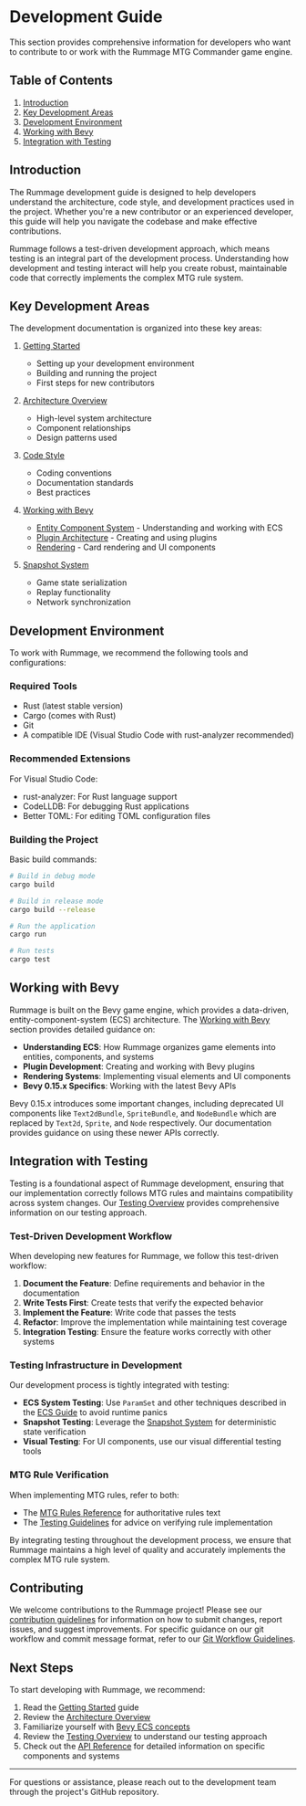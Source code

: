 # Development Guide

This section provides comprehensive information for developers who want to contribute to or work with the Rummage MTG Commander game engine.

## Table of Contents

1. [Introduction](#introduction)
2. [Key Development Areas](#key-development-areas)
3. [Development Environment](#development-environment)
4. [Working with Bevy](#working-with-bevy)
5. [Integration with Testing](#integration-with-testing)

## Introduction

The Rummage development guide is designed to help developers understand the architecture, code style, and development practices used in the project. Whether you're a new contributor or an experienced developer, this guide will help you navigate the codebase and make effective contributions.

Rummage follows a test-driven development approach, which means testing is an integral part of the development process. Understanding how development and testing interact will help you create robust, maintainable code that correctly implements the complex MTG rule system.

## Key Development Areas

The development documentation is organized into these key areas:

1. [Getting Started](getting_started.md)
   - Setting up your development environment
   - Building and running the project
   - First steps for new contributors

2. [Architecture Overview](architecture.md)
   - High-level system architecture
   - Component relationships
   - Design patterns used

3. [Code Style](code_style.md)
   - Coding conventions
   - Documentation standards
   - Best practices

4. [Working with Bevy](bevy_guide/index.md)
   - [Entity Component System](bevy_guide/ecs.md) - Understanding and working with ECS
   - [Plugin Architecture](bevy_guide/plugins.md) - Creating and using plugins
   - [Rendering](bevy_guide/rendering.md) - Card rendering and UI components

5. [Snapshot System](snapshots.md)
   - Game state serialization
   - Replay functionality
   - Network synchronization

## Development Environment

To work with Rummage, we recommend the following tools and configurations:

### Required Tools

- Rust (latest stable version)
- Cargo (comes with Rust)
- Git
- A compatible IDE (Visual Studio Code with rust-analyzer recommended)

### Recommended Extensions

For Visual Studio Code:
- rust-analyzer: For Rust language support
- CodeLLDB: For debugging Rust applications
- Better TOML: For editing TOML configuration files

### Building the Project

Basic build commands:

```bash
# Build in debug mode
cargo build

# Build in release mode
cargo build --release

# Run the application
cargo run

# Run tests
cargo test
```

## Working with Bevy

Rummage is built on the Bevy game engine, which provides a data-driven, entity-component-system (ECS) architecture. The [Working with Bevy](bevy_guide/index.md) section provides detailed guidance on:

- **Understanding ECS**: How Rummage organizes game elements into entities, components, and systems
- **Plugin Development**: Creating and working with Bevy plugins
- **Rendering Systems**: Implementing visual elements and UI components
- **Bevy 0.15.x Specifics**: Working with the latest Bevy APIs

Bevy 0.15.x introduces some important changes, including deprecated UI components like `Text2dBundle`, `SpriteBundle`, and `NodeBundle` which are replaced by `Text2d`, `Sprite`, and `Node` respectively. Our documentation provides guidance on using these newer APIs correctly.

## Integration with Testing

Testing is a foundational aspect of Rummage development, ensuring that our implementation correctly follows MTG rules and maintains compatibility across system changes. Our [Testing Overview](../testing/index.md) provides comprehensive information on our testing approach.

### Test-Driven Development Workflow

When developing new features for Rummage, we follow this test-driven workflow:

1. **Document the Feature**: Define requirements and behavior in the documentation
2. **Write Tests First**: Create tests that verify the expected behavior
3. **Implement the Feature**: Write code that passes the tests
4. **Refactor**: Improve the implementation while maintaining test coverage
5. **Integration Testing**: Ensure the feature works correctly with other systems

### Testing Infrastructure in Development

Our development process is tightly integrated with testing:

- **ECS System Testing**: Use `ParamSet` and other techniques described in the [ECS Guide](bevy_guide/ecs.md) to avoid runtime panics
- **Snapshot Testing**: Leverage the [Snapshot System](snapshots.md) for deterministic state verification
- **Visual Testing**: For UI components, use our visual differential testing tools

### MTG Rule Verification

When implementing MTG rules, refer to both:

- The [MTG Rules Reference](../mtg_rules/index.md) for authoritative rules text
- The [Testing Guidelines](../testing/unit_testing/rule_testing.md) for advice on verifying rule implementation

By integrating testing throughout the development process, we ensure that Rummage maintains a high level of quality and accurately implements the complex MTG rule system.

## Contributing

We welcome contributions to the Rummage project! Please see our [contribution guidelines](../CONTRIBUTING.md) for information on how to submit changes, report issues, and suggest improvements. For specific guidance on our git workflow and commit message format, refer to our [Git Workflow Guidelines](../contributing/git_workflow.md).

## Next Steps

To start developing with Rummage, we recommend:

1. Read the [Getting Started](getting_started.md) guide
2. Review the [Architecture Overview](architecture.md)
3. Familiarize yourself with [Bevy ECS concepts](bevy_guide/ecs.md)
4. Review the [Testing Overview](../testing/index.md) to understand our testing approach
5. Check out the [API Reference](../api/index.md) for detailed information on specific components and systems

---

For questions or assistance, please reach out to the development team through the project's GitHub repository. 